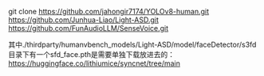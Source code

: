 git clone
https://github.com/jahongir7174/YOLOv8-human.git
https://github.com/Junhua-Liao/Light-ASD.git
https://github.com/FunAudioLLM/SenseVoice.git

其中./thirdparty/humanvbench_models/Light-ASD/model/faceDetector/s3fd目录下有一个sfd_face.pth是需要单独下载放进去的：https://huggingface.co/lithiumice/syncnet/tree/main